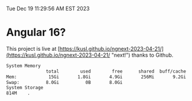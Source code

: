 Tue Dec 19 11:29:56 AM EST 2023

# Angular 16?


This project is live at [https://kusl.github.io/ngnext-2023-04-21/](https://kusl.github.io/ngnext-2023-04-21/ "next!") thanks to Github.

```bash
System Memory
               total        used        free      shared  buff/cache   available
Mem:            15Gi       1.8Gi       4.9Gi       256Mi       9.2Gi        13Gi
Swap:          8.0Gi          0B       8.0Gi
System Storage
814M	.
